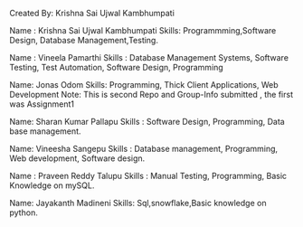Created By: Krishna Sai Ujwal Kambhumpati

Name : Krishna Sai Ujwal Kambhumpati
Skills: Programmming,Software Design, Database Management,Testing.

Name : Vineela Pamarthi
Skills : Database Management Systems, Software Testing, Test Automation, Software Design, Programming

Name: Jonas Odom
Skills: Programming, Thick Client Applications, Web Development
Note: This is second Repo and Group-Info submitted , the first was Assignment1
  
Name: Sharan Kumar Pallapu
Skills : Software Design, Programming, Data base management.

Name: Vineesha Sangepu
Skills : Database management, Programming, Web development, Software design.

Name : Praveen Reddy Talupu
Skills : Manual Testing, Programming, Basic Knowledge on mySQL.

Name: Jayakanth Madineni
Skills: Sql,snowflake,Basic knowledge on python. 
